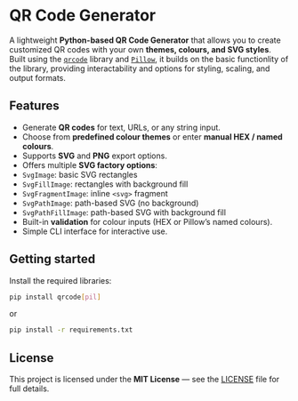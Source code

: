 # QR Code Generator

A lightweight **Python-based QR Code Generator** that allows you to create customized QR codes with your own **themes, colours, and SVG styles**.  
Built using the [`qrcode`](https://pypi.org/project/qrcode/) library and [`Pillow`](https://pypi.org/project/Pillow/), it builds on the basic functionlity of the library, providing interactability and options for styling, scaling, and output formats.

## Features

-  Generate **QR codes** for text, URLs, or any string input.  
-  Choose from **predefined colour themes** or enter **manual HEX / named colours**.  
-  Supports **SVG** and **PNG** export options.  
-  Offers multiple **SVG factory options**:
  - `SvgImage`: basic SVG rectangles  
  - `SvgFillImage`: rectangles with background fill  
  - `SvgFragmentImage`: inline `<svg>` fragment  
  - `SvgPathImage`: path-based SVG (no background)  
  - `SvgPathFillImage`: path-based SVG with background fill  
-  Built-in **validation** for colour inputs (HEX or Pillow’s named colours).  
-  Simple CLI interface for interactive use.

## Getting started

Install the required libraries:
```bash
pip install qrcode[pil]
```
or
```bash
pip install -r requirements.txt
```

## License

This project is licensed under the **MIT License** — see the [LICENSE](./LICENSE) file for full details.
